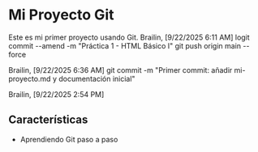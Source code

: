 # Mi Proyecto Git
   
   Este es mi primer proyecto usando Git.
   Brailin, [9/22/2025 6:11 AM]
logit commit --amend -m "Práctica 1 - HTML Básico I"
git push origin main --force

Brailin, [9/22/2025 6:36 AM]
git commit -m "Primer commit: añadir mi-proyecto.md y documentación inicial"

Brailin, [9/22/2025 2:54 PM]
## Características
- Aprendiendo Git paso a paso